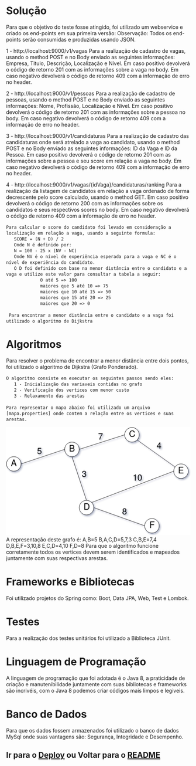# Solução

Para que o objetivo do teste fosse atingido, foi utilizado um webservice e criado os end-points em sua primeira versão:
Observação: Todos os end-points serão consumidas e produzidas usando JSON.

1 - http://localhost:9000/v1/vagas
    Para a realização de cadastro de vagas, usando o method POST e no Body enviado as seguintes informações:
       Empresa, Titulo, Descrição, Localização e Nível.
    Em caso positivo devolverá o código de retorno 201 com as informações sobre a vaga no body.
    Em caso negativo devolverá o código de retorno 409 com a informação de erro no header.

2 - http://localhost:9000/v1/pessoas
    Para a realização de cadastro de pessoas, usando o method POST e no Body enviado as seguintes informações:
       Nome, Profissão, Localização e Nível.
    Em caso positivo devolverá o código de retorno 201 com as informações sobre a pessoa no body.
    Em caso negativo devolverá o código de retorno 409 com a informação de erro no header.

3 - http://localhost:9000/v1/candidaturas
    Para a realização de cadastro das candidaturas onde será atrelado a vaga ao candidato, usando o method POST e no Body enviado as seguintes informações:
       ID da Vaga e ID da Pessoa.
    Em caso positivo devolverá o código de retorno 201 com as informações sobre a pessoa e seu score em relação a vaga no body.
    Em caso negativo devolverá o código de retorno 409 com a informação de erro no header.

4 - http://localhost:9000/v1/vagas/{idVaga}/candidaturas/ranking
    Para a realização da listagem de candidatos em relação a vaga ordenado de forma decrescente pelo score calculado, usando o method GET.
    Em caso positivo devolverá o código de retorno 200 com as informações sobre os candidatos e seus respectivos scores no body.
    Em caso negativo devolverá o código de retorno 409 com a informação de erro no header.

    Para calcular o score do candidato foi levado em consideração a localização em relação a vaga, usando a seguinte formula:
       SCORE = (N + D) / 2
       Onde N é definido por:
       N = 100 - 25 x (NV - NC)
       Onde NV é o nível de experiência esperada para a vaga e NC é o nível de experiência do candidato.
       O D foi definido com base na menor distância entre o candidato e a vaga e utilize este valor para consultar a tabela a seguir:
                 0 até 5 => 100
                 maiores que 5 até 10 => 75
                 maiores que 10 até 15 => 50
                 maiores que 15 até 20 => 25
                 maiores que 20 => 0

     Para encontrar a menor distância entre o candidato e a vaga foi utilizado o algoritmo de Dijkstra

# Algoritmos

Para resolver o problema de encontrar a menor distância entre dois pontos, foi utilizado o algoritmo de Dijkstra (Grafo Ponderado).

    O algoritmo consiste em executar os seguintes passos sendo eles:
       1 - Inicialização das variaveis contidas no grafo
       2 - Verificação dos vertices com menor custo
       3 - Relaxamento das arestas 
    
    Para representar o mapa abaixo foi utilizado um arquivo [mapa.properties] onde contem a relação entre os vertices e suas arestas.
![](./graph.png)
    A representação deste grafo é:
    A,B=5
    B,A,C,D=5,7,3
    C,B,E=7,4
    D,B,E,F=3,10,8
    E,C,D=4,10
    F,D=8
    Para que o algoritmo funcione corretamente todos os vertices devem serem identificados e mapeados juntamente com suas respectivas arestas.

# Frameworks e Bibliotecas

Foi utilizado projetos do Spring como: Boot, Data JPA, Web, Test e Lombok.  

# Testes

Para a realização dos testes unitários foi utilizado a Biblioteca JUnit.

# Linguagem de Programação

A linguagem de programação que foi adotada é o Java 8, a praticidade de criação e manutenibilidade juntamente com suas bibliotecas e frameworks são incrivéis, com o Java 8 podemos criar códigos mais limpos e legiveis.

# Banco de Dados

Para que os dados fossem armazenados foi utilizado o banco de dados MySql onde suas vantagens são: Segurança, Integridade e Desempenho.


## Ir para o [Deploy](deploy.md) ou Voltar para o [README](README.md)
